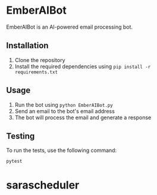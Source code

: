 # EmberAIBot

EmberAIBot is an AI-powered email processing bot.

## Installation

1. Clone the repository
2. Install the required dependencies using `pip install -r requirements.txt`

## Usage

1. Run the bot using `python EmberAIBot.py`
2. Send an email to the bot's email address
3. The bot will process the email and generate a response

## Testing

To run the tests, use the following command:

```
pytest
```
# sarascheduler
